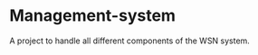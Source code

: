 Management-system
=================

A project to handle all different components of the WSN system.